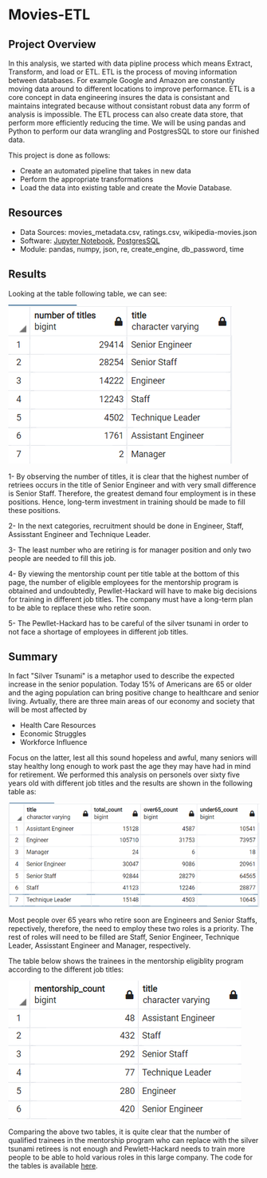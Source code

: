 # Movies-ETL

## Project Overview
In this analysis, we started with data pipline process which means Extract, Transform, and load or ETL. ETL is the process of moving information between
databases. For example Google and Amazon are constantly moving data around to different locations to improve performance. ETL is a core concept in data engineering 
insures the data is consistant and maintains integrated because without consistant robust data any forrm of analysis is impossible.
The ETL process can also create data store, that perform more efficiently reducing the time. We will be using pandas and Python to perform our data wrangling 
and PostgresSQL to store our finished data. 

This project is done as follows:
   - Create an automated pipeline that takes in new data
   - Perform the appropriate transformations
   - Load the data into existing table and create the Movie Database. 



## Resources
- Data Sources: movies_metadata.csv, ratings.csv, wikipedia-movies.json
- Software: [Jupyter Notebook](https://www.anaconda.com/products/individual), [PostgresSQL](https://www.enterprisedb.com/downloads/postgres-postgresql-downloads)
- Module: pandas, numpy, json, re, create_engine, db_password, time  

## Results
Looking at the table following table, we can see:



![here](https://github.com/halmasieh/Pewlett-Hackard-Analysis/blob/main/retiring_%20titles.PNG)



1- By observing the number of titles, it is clear that the highest number of retriees occurs in the title of Senior Engineer and with very small 
difference is Senior Staff. Therefore, the greatest demand four employment is in these positions. Hence, long-term investment in training should be made
to fill these positions. 

2- In the next categories, recruitment should be done in Engineer, Staff, Assisstant Engineer and Technique Leader.

3- The least number who are retiring is for manager position and only two people are needed to fill this job.

4- By viewing the mentorship count per title table at the bottom of this page, the number of eligible employees for the mentorship program is obtained and undoubtedly, Pewllet-Hackard will have to make big decisions for training in different job titles. The company must have a long-term plan to be able to replace these who retire soon. 

5- The Pewllet-Hackard has to be careful of the silver tsunami in order to not face a shortage of employees in different job titles.


## Summary

In fact "Silver Tsunami" is a metaphor used to describe the expected increase in the senior population. Today 15% of Americans are 65 or older and the aging population
can bring positive change to healthcare and senior living. Avtually, there are three main areas of our economy and society that will be most affected by 
- Health Care Resources
- Economic Struggles
- Workforce Influence

Focus on the latter, lest all this sound hopeless and awful, many seniors will stay healthy long enough to work past the age they may have had in mind for retirement. 
We performed this analysis on personels over sixty five years old with different job titles and the results are shown in the following table as:



![here](https://github.com/halmasieh/Pewlett-Hackard-Analysis/blob/main/silver_tsunami.PNG)



Most people over 65 years who retire soon are Engineers and Senior Staffs, repectively, therefore, the need to employ these two roles is a priority.
The rest of roles will need to be filled are Staff, Senior Engineer, Technique Leader, Assisstant Engineer and Manager, respectively.

The table below shows the trainees in the mentorship eligiblity program according to the different job titles:



![here](https://github.com/halmasieh/Pewlett-Hackard-Analysis/blob/main/mentorship_eligiblity_count.PNG)



Comparing the above two tables, it is quite clear that the number of qualified trainees in the mentorship program who can replace with 
the silver tsunami retirees is not enough and Pewlett-Hackard needs to train more people to be able to hold various roles in this large company.
The code for the tables is available [here](https://github.com/halmasieh/Pewlett-Hackard-Analysis/blob/main/silver_tsunami.sql).  
